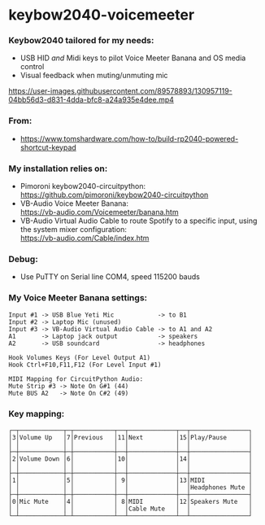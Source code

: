 # keybow2040-voicemeeter

### Keybow2040 tailored for my needs:
  - USB HID *and* Midi keys to pilot Voice Meeter Banana and OS media control
  - Visual feedback when muting/unmuting mic

https://user-images.githubusercontent.com/89578893/130957119-04bb56d3-d831-4dda-bfc8-a24a935e4dee.mp4

### From:
- https://www.tomshardware.com/how-to/build-rp2040-powered-shortcut-keypad

### My installation relies on:
- Pimoroni keybow2040-circuitpython:  
    https://github.com/pimoroni/keybow2040-circuitpython
- VB-Audio Voice Meeter Banana:  
    https://vb-audio.com/Voicemeeter/banana.htm
- VB-Audio Virtual Audio Cable to route Spotify to a specific input, using the system mixer configuration:  
    https://vb-audio.com/Cable/index.htm

### Debug:
- Use PuTTY on Serial line COM4, speed 115200 bauds

### My Voice Meeter Banana settings:

    Input #1 -> USB Blue Yeti Mic            -> to B1
    Input #2 -> Laptop Mic (unused)
    Input #3 -> VB-Audio Virtual Audio Cable -> to A1 and A2
    A1       -> Laptop jack output           -> speakers
    A2       -> USB soundcard                -> headphones

    Hook Volumes Keys (For Level Output A1)
    Hook Ctrl+F10,F11,F12 (For Level Input #1)

    MIDI Mapping for CircuitPython Audio:
    Mute Strip #3 -> Note On G#1 (44)
    Mute BUS A2   -> Note On C#2 (49)

### Key mapping:

    ┌─┬────────────┬─┬───────────┬──┬─────────────┬──┬────────────────┐
    │3│Volume Up   │7│Previous   │11│Next         │15│Play/Pause      │
    │ │            │ │           │  │             │  │                │
    ├─┼────────────┼─┼───────────┼──┼─────────────┼──┼────────────────┤
    │2│Volume Down │6│           │10│             │14│                │
    │ │            │ │           │  │             │  │                │
    ├─┼────────────┼─┼───────────┼──┼─────────────┼──┼────────────────┤
    │1│            │5│           │ 9│             │13│MIDI            │
    │ │            │ │           │  │             │  │Headphones Mute │
    ├─┼────────────┼─┼───────────┼──┼─────────────┼──┼────────────────┤
    │0│Mic Mute    │4│           │ 8│MIDI         │12│Speakers Mute   │
    │ │            │ │           │  │Cable Mute   │  │                │
    └─┴────────────┴─┴───────────┴──┴─────────────┴──┴────────────────┘
